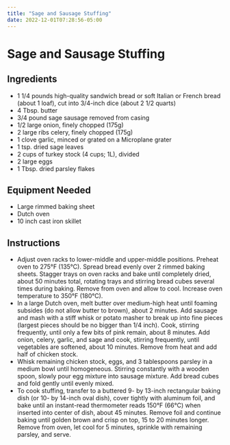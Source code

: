 ```yaml
---
title: "Sage and Sausage Stuffing"
date: 2022-12-01T07:28:56-05:00
---
```


# Sage and Sausage Stuffing

## Ingredients

- 1 1/4 pounds high-quality sandwich bread or soft Italian or French bread (about 1 loaf), cut into 3/4-inch dice (about 2 1/2 quarts)
- 4 Tbsp. butter
- 3/4 pound sage sausage removed from casing
- 1/2 large onion, finely chopped (175g)
- 2 large ribs celery, finely chopped (175g)
- 1 clove garlic, minced or grated on a Microplane grater
- 1 tsp. dried sage leaves
- 2 cups of turkey stock (4 cups; 1L), divided
- 2 large eggs
- 1 Tbsp. dried parsley flakes

## Equipment Needed

- Large rimmed baking sheet
- Dutch oven
- 10 inch cast iron skillet

## Instructions

- Adjust oven racks to lower-middle and upper-middle positions. Preheat oven to 275°F (135°C). Spread bread evenly over 2 rimmed baking sheets. Stagger trays on oven racks and bake until completely dried, about 50 minutes total, rotating trays and stirring bread cubes several times during baking. Remove from oven and allow to cool. Increase oven temperature to 350°F (180°C).
- In a large Dutch oven, melt butter over medium-high heat until foaming subsides (do not allow butter to brown), about 2 minutes. Add sausage and mash with a stiff whisk or potato masher to break up into fine pieces (largest pieces should be no bigger than 1/4 inch). Cook, stirring frequently, until only a few bits of pink remain, about 8 minutes. Add onion, celery, garlic, and sage and cook, stirring frequently, until vegetables are softened, about 10 minutes. Remove from heat and add half of chicken stock.
- Whisk remaining chicken stock, eggs, and 3 tablespoons parsley in a medium bowl until homogeneous. Stirring constantly with a wooden spoon, slowly pour egg mixture into sausage mixture. Add bread cubes and fold gently until evenly mixed.
- To cook stuffing, transfer to a buttered 9- by 13-inch rectangular baking dish (or 10- by 14-inch oval dish), cover tightly with aluminum foil, and bake until an instant-read thermometer reads 150°F (66°C) when inserted into center of dish, about 45 minutes. Remove foil and continue baking until golden brown and crisp on top, 15 to 20 minutes longer. Remove from oven, let cool for 5 minutes, sprinkle with remaining parsley, and serve.
